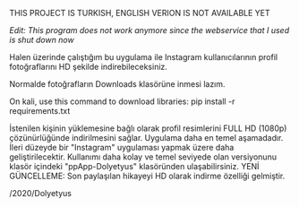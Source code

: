 THIS PROJECT IS TURKISH, ENGLISH VERION IS NOT AVAILABLE YET

*Edit: This program does not work anymore since the webservice that I used is shut down now*

Halen üzerinde çalıştığım bu uygulama ile Instagram kullanıcılarının profil fotoğraflarını HD şekilde indirebileceksiniz.

Normalde fotoğrafların Downloads klasörüne inmesi lazım.

On kali, use this command to download libraries:
pip install -r requirements.txt

İstenilen kişinin yüklemesine bağlı olarak profil resimlerini FULL HD (1080p) çözünürlüğünde indirilmesini sağlar.
Uygulama daha en temel aşamadadır. İleri düzeyde bir "Instagram" uygulaması yapmak üzere daha geliştirilecektir.
Kullanımı daha kolay ve temel seviyede olan versiyonunu klasör içindeki "ppApp-Dolyetyus" klasöründen ulaşabilirsiniz.
YENİ GÜNCELLEME: Son paylaşılan hikayeyi HD olarak indirme özelliği gelmiştir.

/2020/Dolyetyus
